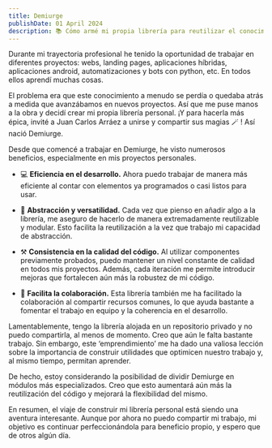 ```yaml
---
title: Demiurge
publishDate: 01 April 2024
description: 📚 Cómo armé mi propia librería para reutilizar el conocimiento 📚
---
```


Durante mi trayectoria profesional he tenido la oportunidad de trabajar en diferentes proyectos: webs, landing pages, aplicaciones híbridas, aplicaciones android, automatizaciones y bots con python, etc. En todos ellos aprendí muchas cosas.

El problema era que este conocimiento a menudo se perdía o quedaba atrás a medida que avanzábamos en nuevos proyectos. Así que me puse manos a la obra y decidí crear mi propia librería personal. ¡Y para hacerla más épica, invité a Juan Carlos Arráez a unirse y compartir sus magias 🪄 ! Así nació Demiurge.

Desde que comencé a trabajar en Demiurge, he visto numerosos beneficios, especialmente en mis proyectos personales.

- 💻 **Eficiencia en el desarrollo.** Ahora puedo trabajar de manera más eficiente al contar con elementos ya programados o casi listos para usar.

- 🧩 **Abstracción y versatilidad.** Cada vez que pienso en añadir algo a la librería, me aseguro de hacerlo de manera extremadamente reutilizable y modular. Esto facilita la reutilización a la vez que trabajo mi capacidad de abstracción.

- ⚒️ **Consistencia en la calidad del código.** Al utilizar componentes previamente probados, puedo mantener un nivel constante de calidad en todos mis proyectos. Además, cada iteración me permite introducir mejoras que fortalecen aún más la robustez de mi código.

- 🤝 **Facilita la colaboración.** Esta librería también me ha facilitado la colaboración al compartir recursos comunes, lo que ayuda bastante a fomentar el trabajo en equipo y la coherencia en el desarrollo.

Lamentablemente, tengo la librería alojada en un repositorio privado y no puedo compartirla, al menos de momento. Creo que aún le falta bastante trabajo. Sin embargo, este ‘emprendimiento’ me ha dado una valiosa lección sobre la importancia de construir utilidades que optimicen nuestro trabajo y, al mismo tiempo, permitan aprender.

De hecho, estoy considerando la posibilidad de dividir Demiurge en módulos más especializados. Creo que esto aumentará aún más la reutilización del código y mejorará la flexibilidad del mismo.

En resumen, el viaje de construir mi librería personal está siendo una aventura interesante. Aunque por ahora no puedo compartir mi trabajo, mi objetivo es continuar perfeccionándola para beneficio propio, y espero que de otros algún día.
